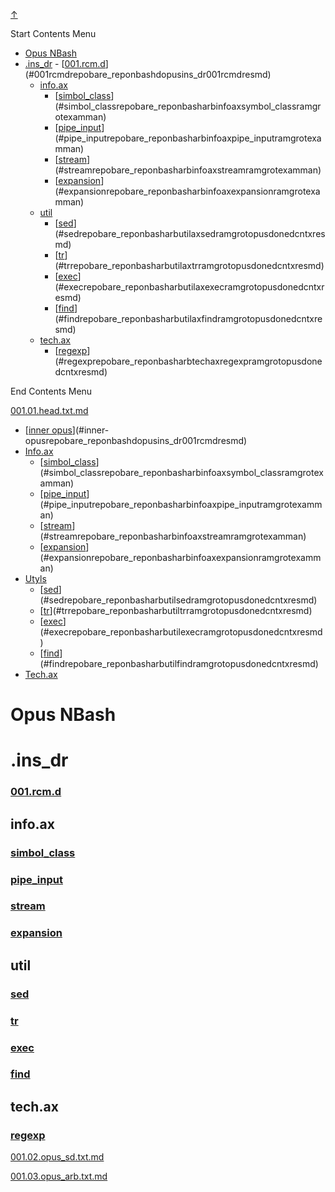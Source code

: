 
<!-- [[__TOC_]] -->

<a name=top></a>
<a class=top-link hide href=#top>↑</a>

Start Contents Menu

<!-- TOC tocDepth:1..6 chapterDepth:1..6 -->

- [Opus NBash](#opus-nbash)
- [.ins_dr](#ins_dr)
        - [[001.rcm.d](/REPOBARE/_repo/NBash/.d/.opus/.ins_dr/001.rcm.d/res.md)](#001rcmdrepobare_reponbashdopusins_dr001rcmdresmd)
    - [info.ax](#infoax)
        - [[simbol_class](/REPOBARE/_repo/NBash/.arb/info.ax/symbol_class.ram/.grot/exam.man)](#simbol_classrepobare_reponbasharbinfoaxsymbol_classramgrotexamman)
        - [[pipe_input](/REPOBARE/_repo/NBash/.arb/info.ax/pipe_input.ram/.grot/exam.man)](#pipe_inputrepobare_reponbasharbinfoaxpipe_inputramgrotexamman)
        - [[stream](/REPOBARE/_repo/NBash/.arb/info.ax/stream.ram/.grot/exam.man)](#streamrepobare_reponbasharbinfoaxstreamramgrotexamman)
        - [[expansion](/REPOBARE/_repo/NBash/.arb/info.ax/expansion.ram/.grot/exam.man)](#expansionrepobare_reponbasharbinfoaxexpansionramgrotexamman)
    - [util](#util)
        - [[sed](/REPOBARE/_repo/NBash/.arb/util.ax/sed.ram/.grot/opus.d/one.d/cntx.res.md)](#sedrepobare_reponbasharbutilaxsedramgrotopusdonedcntxresmd)
        - [[tr](/REPOBARE/_repo/NBash/.arb/util.ax/tr.ram/.grot/opus.d/one.d/cntx.res.md)](#trrepobare_reponbasharbutilaxtrramgrotopusdonedcntxresmd)
        - [[exec](/REPOBARE/_repo/NBash/.arb/util.ax/exec.ram/.grot/opus.d/one.d/cntx.res.md)](#execrepobare_reponbasharbutilaxexecramgrotopusdonedcntxresmd)
        - [[find](/REPOBARE/_repo/NBash/.arb/util.ax/find.ram/.grot/opus.d/one.d/cntx.res.md)](#findrepobare_reponbasharbutilaxfindramgrotopusdonedcntxresmd)
    - [tech.ax](#techax)
        - [[regexp](/REPOBARE/_repo/NBash/.arb/tech.ax/regexp.ram/.grot/opus.d/one.d/cntx.res.md)](#regexprepobare_reponbasharbtechaxregexpramgrotopusdonedcntxresmd)

<!-- /TOC -->

End Contents Menu

<!--
CMND: ufl_stl0 9 /home/st/REPOBARE/_repo/NBash/.d/.opus/cntx.ins.d /home/st/REPOBARE/_repo/NBash/.d/.opus/cntx.res.md 2

PPWD: /home/st/REPOBARE/_repo/NBash/.d/.opus

FLOW: /home/st/REPOBARE/_repo/sta/.d/.st_rc_d.data.d/ufl_stl0/.flow.d/009_dr2m

DATE: 1731521407_14112024011007

DATX: 1731521407
-->


[001.01.head.txt.md](/REPOBARE/_repo/NBash/.d/.opus/cntx.ins.d/001.01.head.txt.md)



<!-- TOC tocDepth:2..3 chapterDepth:2..6 -->

- [[inner opus](/REPOBARE/_repo/NBash/.d/.opus/.ins_dr/001.rcm.d/res.md)](#inner-opusrepobare_reponbashdopusins_dr001rcmdresmd)
- [Info.ax](#infoax)
    - [[simbol_class](/REPOBARE/_repo/NBash/.arb/info.ax/symbol_class.ram/.grot/exam.man)](#simbol_classrepobare_reponbasharbinfoaxsymbol_classramgrotexamman)
    - [[pipe_input](/REPOBARE/_repo/NBash/.arb/info.ax/pipe_input.ram/.grot/exam.man)](#pipe_inputrepobare_reponbasharbinfoaxpipe_inputramgrotexamman)
    - [[stream](/REPOBARE/_repo/NBash/.arb/info.ax/stream.ram/.grot/exam.man)](#streamrepobare_reponbasharbinfoaxstreamramgrotexamman)
    - [[expansion](/REPOBARE/_repo/NBash/.arb/info.ax/expansion.ram/.grot/exam.man)](#expansionrepobare_reponbasharbinfoaxexpansionramgrotexamman)
- [Utyls](#utyls)
    - [[sed](/REPOBARE/_repo/NBash/.arb/util/sed.ram/.grot/opus.d/one.d/cntx.res.md)](#sedrepobare_reponbasharbutilsedramgrotopusdonedcntxresmd)
    - [[tr](/REPOBARE/_repo/NBash/.arb/util/tr.ram/.grot/opus.d/one.d/cntx.res.md)](#trrepobare_reponbasharbutiltrramgrotopusdonedcntxresmd)
    - [[exec](/REPOBARE/_repo/NBash/.arb/util/exec.ram/.grot/opus.d/one.d/cntx.res.md)](#execrepobare_reponbasharbutilexecramgrotopusdonedcntxresmd)
    - [[find](/REPOBARE/_repo/NBash/.arb/util/find.ram/.grot/opus.d/one.d/cntx.res.md)](#findrepobare_reponbasharbutilfindramgrotopusdonedcntxresmd)
- [Tech.ax](#techax)

<!-- /TOC -->

# Opus NBash

# .ins_dr

### [001.rcm.d](/REPOBARE/_repo/NBash/.d/.opus/.ins_dr/001.rcm.d/res.md)

## info.ax

### [simbol_class](/REPOBARE/_repo/NBash/.arb/info.ax/symbol_class.ram/.grot/exam.man)
### [pipe_input](/REPOBARE/_repo/NBash/.arb/info.ax/pipe_input.ram/.grot/exam.man)
### [stream](/REPOBARE/_repo/NBash/.arb/info.ax/stream.ram/.grot/exam.man)
### [expansion](/REPOBARE/_repo/NBash/.arb/info.ax/expansion.ram/.grot/exam.man)

## util

### [sed](/REPOBARE/_repo/NBash/.arb/util.ax/sed.ram/.grot/opus.d/one.d/cntx.res.md)
### [tr](/REPOBARE/_repo/NBash/.arb/util.ax/tr.ram/.grot/opus.d/one.d/cntx.res.md)
### [exec](/REPOBARE/_repo/NBash/.arb/util.ax/exec.ram/.grot/opus.d/one.d/cntx.res.md)
### [find](/REPOBARE/_repo/NBash/.arb/util.ax/find.ram/.grot/opus.d/one.d/cntx.res.md)

## tech.ax

### [regexp](/REPOBARE/_repo/NBash/.arb/tech.ax/regexp.ram/.grot/opus.d/one.d/cntx.res.md)



 

[001.02.opus_sd.txt.md](/REPOBARE/_repo/NBash/.d/.opus/cntx.ins.d/001.02.opus_sd.txt.md)





[001.03.opus_arb.txt.md](/REPOBARE/_repo/NBash/.d/.opus/cntx.ins.d/001.03.opus_arb.txt.md)







